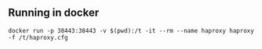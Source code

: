 ## Running in docker 
```
docker run -p 38443:38443 -v $(pwd):/t -it --rm --name haproxy haproxy -f /t/haproxy.cfg 
```